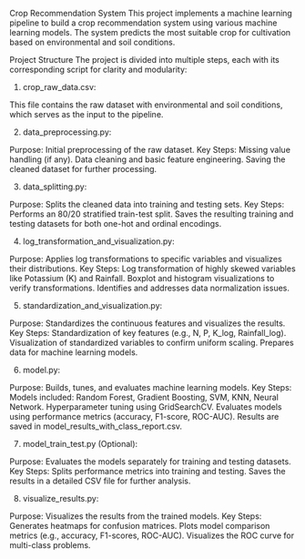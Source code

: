 Crop Recommendation System
This project implements a machine learning pipeline to build a crop recommendation system using various machine learning models. The system predicts the most suitable crop for cultivation based on environmental and soil conditions.

Project Structure
The project is divided into multiple steps, each with its corresponding script for clarity and modularity:

1. crop_raw_data.csv:

This file contains the raw dataset with environmental and soil conditions, which serves as the input to the pipeline.

2. data_preprocessing.py:

Purpose: Initial preprocessing of the raw dataset.
Key Steps:
Missing value handling (if any).
Data cleaning and basic feature engineering.
Saving the cleaned dataset for further processing.

3. data_splitting.py:

Purpose: Splits the cleaned data into training and testing sets.
Key Steps:
Performs an 80/20 stratified train-test split.
Saves the resulting training and testing datasets for both one-hot and ordinal encodings.

4. log_transformation_and_visualization.py:

Purpose: Applies log transformations to specific variables and visualizes their distributions.
Key Steps:
Log transformation of highly skewed variables like Potassium (K) and Rainfall.
Boxplot and histogram visualizations to verify transformations.
Identifies and addresses data normalization issues.

5. standardization_and_visualization.py:

Purpose: Standardizes the continuous features and visualizes the results.
Key Steps:
Standardization of key features (e.g., N, P, K_log, Rainfall_log).
Visualization of standardized variables to confirm uniform scaling.
Prepares data for machine learning models.

6. model.py:

Purpose: Builds, tunes, and evaluates machine learning models.
Key Steps:
Models included: Random Forest, Gradient Boosting, SVM, KNN, Neural Network.
Hyperparameter tuning using GridSearchCV.
Evaluates models using performance metrics (accuracy, F1-score, ROC-AUC).
Results are saved in model_results_with_class_report.csv.

7. model_train_test.py (Optional):

Purpose: Evaluates the models separately for training and testing datasets.
Key Steps:
Splits performance metrics into training and testing.
Saves the results in a detailed CSV file for further analysis.

8. visualize_results.py:

Purpose: Visualizes the results from the trained models.
Key Steps:
Generates heatmaps for confusion matrices.
Plots model comparison metrics (e.g., accuracy, F1-scores, ROC-AUC).
Visualizes the ROC curve for multi-class problems.
